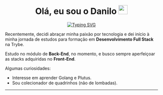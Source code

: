 <h1 align="center">Olá, eu sou o Danilo <img src="https://media.giphy.com/media/hvRJCLFzcasrR4ia7z/giphy.gif" width="30px"/> </h1>

<p align='center'>
  <a href="https://git.io/typing-svg"><img src="https://readme-typing-svg.demolab.com?font=Fira+Code&size=28&duration=3000&pause=500&center=true&&width=435&height=200&lines=Desenvolvedor+Front-End;Estudante+de+Back-End;Whovian" alt="Typing SVG" /></a>
</p>

<p >Recentemente, decidi abraçar minha paixão por tecnologia e dei início à minha jornada de estudos para formação em <strong>Desenvolvimento Full Stack</strong> na Trybe.</p>
<p>Estudo no módulo de <strong>Back-End</strong>, no momento, e busco sempre aperfeiçoar as stacks adquiridas no <strong>Front-End</strong>. </p>

<p>Algumas curiosidades:</p>

<ul>
  <li>Interesse em aprender Golang e Plutus.</li>
  <li>Sou colecionador de quadrinhos (não de lombadas).</li>
</ul>

**********
